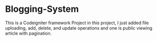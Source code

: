 # Blogging-System
This is a Codeigniter framework Project
in this project, I just added file uploading, add, delete, and update operations and one is public viewing article with pagination.
